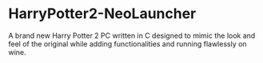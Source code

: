 # HarryPotter2-NeoLauncher
A brand new Harry Potter 2 PC written in C designed to mimic the look and feel of the original while adding functionalities and running flawlessly on wine.
